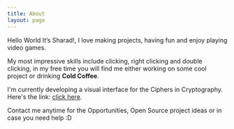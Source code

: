 ```yaml
---
title: About
layout: page
---
```


Hello World It’s Sharad!, I love making projects, having fun and enjoy playing video games.

My most impressive skills include clicking, right clicking and double clicking, in my free time you will find me either working on some cool project or drinking **Cold Coffee**.

I'm currently developing a visual interface for the Ciphers in Cryptography. Here's the link: [click here](https://sharadcodes.github.io/crypto/). 

Contact me anytime for the Opportunities, Open Source project ideas or in case you need help :D
